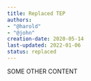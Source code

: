 ```yaml
---
title: Replaced TEP
authors:
- "@harold"
- "@john"
creation-date: 2020-05-14
last-updated: 2022-01-06
status: replaced
---
```


SOME OTHER CONTENT

